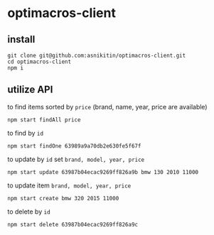 # optimacros-client

## install

```
git clone git@github.com:asnikitin/optimacros-client.git
cd optimacros-client
npm i
```

## utilize API

to find items sorted by `price` (brand, name, year, price are available)

```
npm start findAll price
```

to find by `id`

```
npm start findOne 63989a9a70db2e630fe5f67f
```

to update by `id` set `brand, model, year, price`

```
npm start update 63987b04ecac9269ff826a9b bmw 130 2010 11000
```

to update item `brand, model, year, price`

```
npm start create bmw 320 2015 11000
```

to delete by `id`

```
npm start delete 63987b04ecac9269ff826a9c
```
